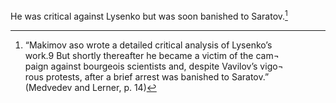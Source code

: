 He was critical against Lysenko but was soon banished to Saratov.[^1]

[^1]:“Makimov aso wrote a detailed critical analysis of Lysenko’s  
work.9 But shortly thereafter he became a victim of the cam¬  
paign against bourgeois scientists and, despite Vavilov’s vigo¬  
rous protests, after a brief arrest was banished to Saratov.”  
(Medvedev and Lerner, p. 14)